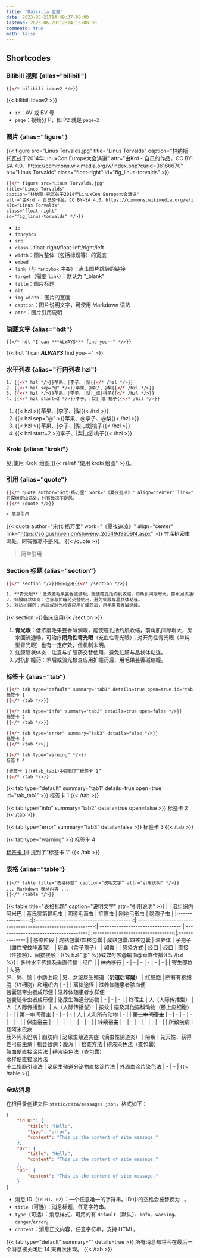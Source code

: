 ```yaml
---
title: "Daisilia 主题"
date: 2023-05-21T14:49:37+08:00
lastmod: 2023-06-29T12:14:15+08:00
comments: true
math: false
---
```


## Shortcodes

### Bilibili 视频 {alias="bilibili"}

```html
{{</* bilibili id=av2 */>}}
```

{{< bilibili id=av2 >}}

- `id`：AV 或 BV 号
- `page`：视频分 P，如 P2 就是 `page=2`

### 图片 {alias="figure"}

{{< figure src="Linus Torvalds.jpg" title="Linus Torvalds" caption="林纳斯·托瓦兹于2014年LinuxCon Europe大会演讲" attr="由Krd - 自己的作品，CC BY-SA 4.0，https://commons.wikimedia.org/w/index.php?curid=36166670" alt="Linus Torvalds" class="float-right" id="fig_linus-torvalds" >}}

```html
{{</* figure src="Linus Torvalds.jpg"
title="Linus Torvalds"
caption="林纳斯·托瓦兹于2014年LinuxCon Europe大会演讲"
attr="由Krd - 自己的作品，CC BY-SA 4.0，https://commons.wikimedia.org/w/index.php?curid=36166670"
alt="Linus Torvalds"
class="float-right"
id="fig_linus-torvalds" */>}}
```

- `id`
- `fancybox`
- `src`
- `class`：float-right/float-left/right/left
- `width`：图片整体（包括标题等）的宽度
- `embed`
- `link`（与 `fancybox` 冲突）：点击图片跳转的链接
- `target`（需要 `link`）：默认为 "_blank"
- `title`：图片标题
- `alt`
- `img-width`：图片的宽度
- `caption`：图片说明文字，可使用 Markdown 语法
- `attr`：图片引用说明

### 隐藏文字 {alias="hdt"}

```
{{</* hdt "I can ***ALWAYS*** find you~~" */>}}
```

{{< hdt "I can ***ALWAYS*** find you~~" >}}

### 水平列表 {alias="行内列表 hzl"}

```html
1. {{</* hzl */>}}苹果、|李子、|梨{{</* /hzl */>}}
2. {{</* hzl sep="@" */>}}苹果、@李子、@梨{{</* /hzl */>}}
3. {{</* hzl */>}}苹果、|李子、|梨|_或|桃子{{</* /hzl */>}}
4. {{</* hzl start=2 */>}}李子、|梨|_或|桃子{{</* /hzl */>}}
```

1. {{< hzl >}}苹果、|李子、|梨{{< /hzl >}}
2. {{< hzl sep="@" >}}苹果、@李子、@梨{{< /hzl >}}
3. {{< hzl >}}苹果、|李子、|梨|_或|桃子{{< /hzl >}}
4. {{< hzl start=2 >}}李子、|梨|_或|桃子{{< /hzl >}}

### Kroki {alias="kroki"}

见[使用 Kroki 绘图]({{< relref "使用 kroki 绘图" >}})。

### 引用 {alias="quote"}

```html
{{</* quote author="宋代·杨万里" work="《夏夜追凉》" align="center" link="https://so.gushiwen.cn/shiwenv_2d549d9a09f4.aspx" */>}}
竹深树密虫鸣处，时有微凉不是风。
{{</* /quote */>}}

> 简单引用
```

{{< quote author="宋代·杨万里" work="《夏夜追凉》" align="center" link="https://so.gushiwen.cn/shiwenv_2d549d9a09f4.aspx" >}}
竹深树密虫鸣处，时有微凉不是风。
{{< /quote >}}

> 简单引用

### Section 标题 {alias="section"}

```html
{{</* section */>}}临床应用{{</* /section */>}}

1. **青光眼**：低浓度毛果芸香碱滴眼，能使瞳孔括约肌收缩，前角肌间隙增大，房水回流通畅，可治疗**闭角性青光眼**（充血性青光眼）；对开角性青光眼（单纯型青光眼）也有一定疗效，但机制未明。
2. 虹膜睫状体炎：注意与扩瞳药交替使用，避免虹膜与晶状体粘连。
3. 对抗扩瞳药：术后或验光检查应用扩瞳药后，用毛果芸香碱缩瞳。

```

{{< section >}}临床应用{{< /section >}}

1. **青光眼**：低浓度毛果芸香碱滴眼，能使瞳孔括约肌收缩，前角肌间隙增大，房水回流通畅，可治疗**闭角性青光眼**（充血性青光眼）；对开角性青光眼（单纯型青光眼）也有一定疗效，但机制未明。
2. 虹膜睫状体炎：注意与扩瞳药交替使用，避免虹膜与晶状体粘连。
3. 对抗扩瞳药：术后或验光检查应用扩瞳药后，用毛果芸香碱缩瞳。

### 标签卡 {alias="tab"}

```html
{{</* tab type="default" summary="tab1" details=true open=true id="tab_tab1" */>}}
标签卡 1
{{</* /tab */>}}

{{</* tab type="info" summary="tab2" details=true open=false */>}}
标签卡 2
{{</* /tab */>}}

{{</* tab type="error" summary="tab3" details=false */>}}
标签卡 3
{{</* /tab */>}}

{{</* tab type="warning" */>}}
标签卡 4

[标签卡 1](#tab_tab1)中提到了“标签卡 1”
{{</* /tab */>}}
```

{{< tab type="default" summary="tab1" details=true open=true id="tab_tab1" >}}
标签卡 1
{{< /tab >}}

{{< tab type="info" summary="tab2" details=true open=false >}}
标签卡 2
{{< /tab >}}

{{< tab type="error" summary="tab3" details=false >}}
标签卡 3
{{< /tab >}}

{{< tab type="warning" >}}
标签卡 4

[标签卡 1](#tab_tab1)中提到了“标签卡 1”
{{< /tab >}}

### 表格 {alias="table"}

```xxx title url link_text
{{</* table title="表格标题" caption="说明文字" attr="引用说明" */>}}
... Markdown 表格内容 ...
{{</* /table */>}}
```

{{< table title="表格标题" caption="说明文字" attr="引用说明" >}}
|                  |               溶组织内阿米巴              |                        蓝氏贾第鞭毛虫                        |             阴道毛滴虫             |                 疟原虫                |             刚地弓形虫             |    隐孢子虫    |
|:----------------:|:-----------------------------------------:|:------------------------------------------------------------:|:----------------------------------:|:-------------------------------------:|:----------------------------------:|:--------------:|
|     感染阶段     |             成熟包囊/四核包囊             |                       成熟包囊/四核包囊                      |               滋养体               |        子孢子（雌性按蚊唾液腺）       |          卵囊（含子孢子）          |      卵囊      |
|     感染方式     |                    经口                   |                             经口                             |      直接（性接触）、间接接触      |        {{% hzl "@" %}}蚊媒叮咬@输血@垂直传播{{% /hzl %}} |       多种水平传播及垂直传播       |      经口      |
|   ~~体内移行~~   |                     -                     |                               -                              |                  -                 |                   -                   |                  -                 |        -       |
|     寄生部位     |            大肠<br/>肝、肺、脑            |                           小肠上段                           | 男、女泌尿生殖道（**阴道后穹隆**） | 红细胞 | 所有有核细胞（~~红细胞~~）和组织内 |        -       |
|     离体途径     | 滋养体随患者脓血便<br/>包囊随带虫者成形便 |           滋养体随患者水样便<br/>包囊随带虫者成形便          |          泌尿生殖道分泌物          |                   -                   |                  -                 |        -       |
|      终宿主      |              人（人际传播型）             |                       人（人际传播型）                       |          人（人际传播型）          |                  按蚊                 |   猫及其他猫科动物（肠上皮细胞）   |        -       |
|   第一中间宿主   |                     -                     |                               -                              |                  -                 |                   人                  |            人和所有动物            |        -       |
| ~~第二中间宿主~~ |                     -                     |                               -                              |                  -                 |                   -                   |                  -                 |        -       |
|   ~~保虫宿主~~   |                     -                     |                               -                              |                  -                 |                   -                   |                  -                 |        -       |
|   ~~转续宿主~~   |                     -                     |                               -                              |                  -                 |                   -                   |                  -                 |        -       |
|     所致疾病     |        肠阿米巴病<br/>肠外阿米巴病        |                            脂肪痢                            |   泌尿生殖道炎症（滴虫性阴道炎）   |                  疟疾                 |       先天性、获得性弓形虫病       | 机会致病：腹泻 |
|     检查方法     | 碘液染色法（查包囊）<br/>脓血便直接涂片法 | 碘液染色法（查包囊）<br/>水样便直接涂片法<br/>十二指肠引流法 |     泌尿生殖道分泌物直接涂片法     |            外周血涂片染色法           |                  -                 |        -       |
{{< /table >}}

### 全站消息

在根目录创建文件 `static/data/messages.json`，格式如下：

```json
{
    "id 01": {
        "title": "Hello",
        "type": "error",
        "content": "This is the content of site message."
    },
    "02": {
        "title": "Hello",
        "content": "This is the content of site message."
    },
    "03": {
        "content": "This is the content of site message."
    }
}
```

- 消息 ID（`id 01`、`02`）：一个任意唯一的字符串。ID 中的空格会被替换为 `-`。
- `title`（可选）：消息标题，任意字符串。
- `type`（可选）：消息样式，可用的有 `default`（默认）、`info`、`warning`、`danger`/`error`。
- `content`：消息正文内容，任意字符串，支持 HTML。

{{< tab type="default" summary="" details=true >}}
所有消息都将会在最后一个消息被关闭后 14 天再次出现。
{{< /tab >}}
